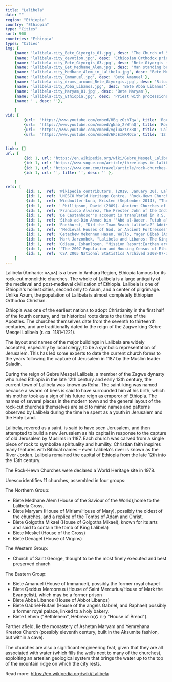 ```yaml
---
title: "Lalibela"
date: ""
region: "Ethiopia"
country: "Ethiopia" 
type: "Cities"
sort: 900
countries: "Ethiopia"
types: "Cities"
img: [
    {name: 'lalibela-city_Bete_Giyorgis_01.jpg', desc: 'The Church of Saint George, one of many churches hewn into the rocky hills of Lalibela'},
    {name: 'lalibela-city_devotion.jpg', desc: 'Ethiopian Orthodox priests holding a procession in Lalibela'},
    {name: 'lalibela-city_Bete_Giyorgis_03.jpg', desc: 'Bete Giyorgis (Church of St. George), Lalibela, Ethiopia'},
    {name: 'lalibela-city_Bet_Medhane_Alem.jpg', desc: 'Man standing beside the walls of Biete Medhane Alem, believed to be the largest monolithic church in the world.'},
    {name: 'lalibela-city_Medhane_Alem_in_Lalibela.jpg', desc: 'Bete Medhane Alem'},
    {name: 'lalibela-city_Emmanuel.jpg', desc: 'Bete Amanuel'},
    {name: 'lalibela-city_drums_around_Bete_Giyorgis.jpg', desc: 'Ritual drums in a side track of Bete Giyorgis'},
    {name: 'lalibela-city_Abba_Libanos.jpg', desc: 'Bete Abba Libanos'},
    {name: 'lalibela-city_Maryam_01.jpg', desc: 'Bete Maryam'},
    {name: 'lalibela-city_Ethiopia.jpg', desc: 'Priest with processional crosses at St. Mary''s'},
    {name: '', desc: ''},
    
    ]
vid: [
        {url:  'https://www.youtube.com/embed/HBq_zOzhTqw', title: 'Rock-Hewn Churches of Lalibela, Ethiopia in HD'},
        {url:  'https://www.youtube.com/embed/gNab_2rWhhQ', title: 'Rock-Hewn Churches, Lalibela '},
        {url:  'https://www.youtube.com/embed/vgiuaZtY3B0', title: 'Lalibela (Ethiopia) Vacation Travel'},
        {url:  'https://www.youtube.com/embed/6PJEIkRMQco', title: '12 Facts About Lalibela: The biggest monolithic temples'},
         
    ]
links: []
url: [
        {id: 1, url: 'https://en.wikipedia.org/wiki/Gebre_Mesqel_Lalibela', title: 'Gebre Mesqel Lalibela', desc: 'Lalibela (Ge''ez: ላሊበላ), regnal name Gebre Meskel (Ge''ez: ገብረ መስቀል, lit. ''Servant of the Cross''; 1162 – 1221) was Emperor of Ethiopia of the Zagwe dynasty, reigning from 1181 to 1221. Perhaps the most well-known of the Zagwe monarchs, the namesake monolithic churches of Lalibela are attributed to his reign, although recent scholarship has suggested origins as early as the late Aksumite period, with the complex reaching its present form during his time. He is venerated as a saint by the Orthodox Tewahedo churches.' },
        {id: 1, url: 'https://www.vogue.com/article/three-days-in-lalibela-ethiopia', title: 'Why Lalibela, Ethiopia, Is the Next Machu Picchu', desc: '' },
        {id: 1, url: 'https://www.cnn.com/travel/article/rock-churches-lalibela-ethiopia/index.html', title: 'Rock churches of Lalibela, the Jerusalem of Ethiopia', desc: '' },
        {id: 1, url: '', title: '', desc: '' },

    ]
refs: [
         {id: 1,  ref: 'Wikipedia contributors. (2019, January 30). Lalibela. In Wikipedia, The Free Encyclopedia. Retrieved 20:42, March 18, 2019, from ', url: 'https://en.wikipedia.org/w/index.php?title=Lalibela&oldid=880976211'},
         {id: 1,  ref: 'UNESCO World Heritage Centre. "Rock-Hewn Churches, Lalibela". unesco.org.', url: 'http://whc.unesco.org/en/list/18'},
         {id: 1,  ref: 'Windmuller-Luna, Kristen (September 2014), "The Rock-hewn Churches of Lalibela", Heilbrunn Timeline of Art History, New York: The Metropolitan Museum of Art, retrieved 27 July 2017', url: 'https://www.metmuseum.org/toah/hd/lali/hd_lali.htm'},
         {id: 1,  ref: ' Phillipson, David (2009). Ancient Churches of Ethiopia: Fourth-fourteenth Centuries. Yale University Press. p. 181. ISBN 978-0-300-14156-6.', url: 'https://books.google.com/books?id=Br5YPQAACAAJ'},
         {id: 1,  ref: 'Francisco Alvarez, The Prester John of the Indies, translated by Charles Fraser Beckingham and George Wynn Brereton Huntingford (Cambridge: Hakluyt Society, 1961), p. 226. Beckingham and Huntingford added an appendix that discusses Alvarez''s description of these churches, pp. 526–42.', url: ''},
         {id: 1,  ref: 'De Castanhoso''s account is translated in R.S. Whiteway, The Portuguese Expedition to Ethiopia (London: The Hakluyt Society, 1902), pp. 94–98.', url: ''},
         {id: 1,  ref: 'Sihab ad-Din Ahmad bin ''Abd al-Qader, Futuh al-Habasa: The conquest of Ethiopia, translated by Paul Lester Stenhouse with annotations by Richard Pankhurst (Hollywood: Tsehai, 2003), pp. 346f.', url: ''},
         {id: 1,  ref: 'Pankhurst, "Did the Imam Reach Lalibela?" Addis Tribune, 21 November 2003', url: ''},
         {id: 1,  ref: '"Medieval Houses of God, or Ancient Fortresses?" Archaeology (November/December, 2004), p. 10.', url: ''},
         {id: 1,  ref: 'Getachew Mekonnen Hasen, Wollo, Yager Dibab (Addis Ababa: Nigd Matemiya Bet, 1992), p. 24.', url: ''},
         {id: 1,  ref: 'Mark Jarzombek, "Lalibela and Libanos: The King and the Hydro-Engineer of 13th Century Ethiopia" (PDF), Construction Ahead, (May–June 2007): 16–21', url: 'http://web.mit.edu/mmj4/www/downloads/const_ahead2007.pdf'},
         {id: 1,  ref: 'Odiaua, Ishanlosen. "Mission Report:Earthen architecture on the Lalibela World Heritage Site" (PDF). http://whc.unesco.org/en/earthen-architecture/. UNESCO. Retrieved 25 July 2014. ', url: 'http://whc.unesco.org/uploads/activities/documents/activity-21-9.pdf'},
         {id: 1,  ref: '"The 2007 Population and Housing Census of Ethiopia: Statistical Report for Amhara Region"" (PDF). Central Statistical Agency. 31 May 2010. Archived from the original (PDF) on 19 January 2017. Retrieved 29 September 2016.', url: 'https://web.archive.org/web/20170119020450/http://www.csa.gov.et/images/documents/pdf_files/regional/Amhara1.pdf'},
         {id: 1,  ref: 'CSA 2005 National Statistics Archived 2008-07-31 at the Wayback Machine, Table B.3', url: ''}
    ]
---
```

Lalibela (Amharic: ላሊበላ) is a town in Amhara Region, Ethiopia famous for its rock-cut monolithic churches. The whole of Lalibela is a large antiquity of the medieval and post-medieval civilization of Ethiopia. Lalibela is one of Ethiopia's holiest cities, second only to Axum, and a center of pilgrimage. Unlike Axum, the population of Lalibela is almost completely Ethiopian Orthodox Christian.

Ethiopia was one of the earliest nations to adopt Christianity in the first half of the fourth century, and its historical roots date to the time of the Apostles. The churches themselves date from the seventh to thirteenth centuries, and are traditionally dated to the reign of the Zagwe king Gebre Mesqel Lalibela (r. ca. 1181–1221).

The layout and names of the major buildings in Lalibela are widely accepted, especially by local clergy, to be a symbolic representation of Jerusalem. This has led some experts to date the current church forms to the years following the capture of Jerusalem in 1187 by the Muslim leader Saladin.

During the reign of Gebre Mesqel Lalibela, a member of the Zagwe dynasty who ruled Ethiopia in the late 12th century and early 13th century, the current town of Lalibela was known as Roha. The saint-king was named because a swarm of bees is said to have surrounded him at his birth, which his mother took as a sign of his future reign as emperor of Ethiopia. The names of several places in the modern town and the general layout of the rock-cut churches themselves are said to mimic names and patterns observed by Lalibela during the time he spent as a youth in Jerusalem and the Holy Land.

Lalibela, revered as a saint, is said to have seen Jerusalem, and then attempted to build a new Jerusalem as his capital in response to the capture of old Jerusalem by Muslims in 1187. Each church was carved from a single piece of rock to symbolize spirituality and humility. Christian faith inspires many features with Biblical names – even Lalibela's river is known as the River Jordan. Lalibela remained the capital of Ethiopia from the late 12th into the 13th century.

The Rock-Hewn Churches were declared a World Heritage site in 1978.

Unesco identifies 11 churches, assembled in four groups:

The Northern Group:
<ul>
    <li>
        Biete Medhane Alem (House of the Saviour of the World),home to the Lalibela Cross.
    </li>
    <li>
        Biete Maryam (House of Miriam/House of Mary), possibly the oldest of the churches, and a replica of the Tombs of Adam and Christ.
    </li>
    <li>
        Biete Golgotha Mikael (House of Golgotha Mikael), known for its arts and said to contain the tomb of King Lalibela)
    </li>
    <li>Biete Meskel (House of the Cross)</li>
    <li>Biete Denagel (House of Virgins)</li>
</ul>

The Western Group:
<ul>
    <li>
        Church of Saint George, thought to be the most finely executed and best preserved church
    </li>
</ul>

The Eastern Group:
<ul>
    <li>
        Biete Amanuel (House of Immanuel), possibly the former royal chapel
    </li>
    <li>
        Biete Qeddus Mercoreus (House of Saint Mercurius/House of Mark the Evangelist), which may be a former prison
    </li>
    <li>
        Biete Abba Libanos (House of Abbot Libanos)
    </li>
    <li>
        Biete Gabriel-Rufael (House of the angels Gabriel, and Raphael) possibly a former royal palace, linked to a holy bakery.
    </li>
    <li>
        Biete Lehem ("Bethlehem", Hebrew: בֵּית לֶחֶם‎ "House of Bread").
    </li>
    
</ul>

Farther afield, lie the monastery of Ashetan Maryam and Yemrehana Krestos Church (possibly eleventh century, built in the Aksumite fashion, but within a cave).

The churches are also a significant engineering feat, given that they are all associated with water (which fills the wells next to many of the churches), exploiting an artesian geological system that brings the water up to the top of the mountain ridge on which the city rests.

Read more: https://en.wikipedia.org/wiki/Lalibela
